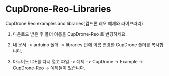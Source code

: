 # CupDrone-Reo-Libraries
CupDrone Reo examples and libraries(컵드론 레오 예제와 라이브러리) 


1. 다운로드 받은 후 폴더 이름을 CupDrone-Reo 로 변경하세요.

2. 내 문서 -> arduino 폴더 -> libraries 안에 이름 변경한 CupDrone 폴더를 복사합니다. 

3. 아두이노 IDE를  다시 열고 파일 -> 예제 -> CupDrone -> Example -> CupDrone-Reo -> 예제들이 있습니다. 

